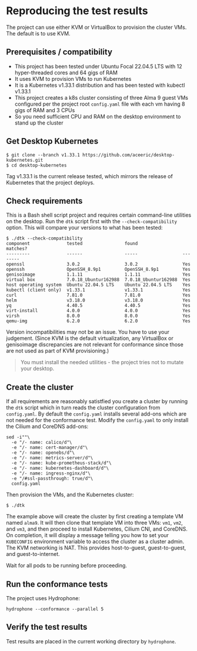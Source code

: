 # Reproducing the test results

The project can use either KVM or VirtualBox to provision the cluster VMs. The default is to use KVM.

## Prerequisites / compatibility

- This project has been tested under Ubuntu Focal 22.04.5 LTS with 12 hyper-threaded cores and 64 gigs of RAM
- It uses KVM to provision VMs to run Kubernetes
- It is a Kubernetes v1.33.1 distribution and has been tested with kubectl v1.33.1
- This project creates a k8s cluster consisting of three Alma 9 guest VMs configured per the project root `config.yaml` file with each vm having 8 gigs of RAM and 3 CPUs
- So you need sufficient CPU and RAM on the desktop environment to stand up the cluster 

## Get Desktop Kubernetes

```shell
$ git clone --branch v1.33.1 https://github.com/aceeric/desktop-kubernetes.git
$ cd desktop-kubernetes
```

Tag v1.33.1 is the current release tested, which mirrors the release of Kubernetes that the project deploys.

## Check requirements

This is a Bash shell script project and requires certain command-line utilities on the desktop. Run the `dtk` script first with the `--check-compatibility` option. This will compare your versions to what has been tested:

```shell
$ ./dtk --check-compatibility
component              tested                found                 matches?
---------              ------                -----                 --------
openssl                3.0.2                 3.0.2                 Yes
openssh                OpenSSH_8.9p1         OpenSSH_8.9p1         Yes
genisoimage            1.1.11                1.1.11                Yes
virtual box            7.0.18_Ubuntur162988  7.0.18_Ubuntur162988  Yes
host operating system  Ubuntu 22.04.5 LTS    Ubuntu 22.04.5 LTS    Yes
kubectl (client only)  v1.33.1               v1.33.1               Yes
curl                   7.81.0                7.81.0                Yes
helm                   v3.18.0               v3.18.0               Yes
yq                     4.40.5                4.40.5                Yes
virt-install           4.0.0                 4.0.0                 Yes
virsh                  8.0.0                 8.0.0                 Yes
qemu-img               6.2.0                 6.2.0                 Yes
```

Version incompatibilities may not be an issue. You have to use your judgement. (Since KVM is the default virtualization, any VirtualBox or genisoimage discrepancies are not relevant for conformance since those are not used as part of KVM provisioning.)

> You must install the needed utilities - the project tries not to mutate your desktop.

## Create the cluster

If all requirements are reasonably satistfied you create a cluster by running the `dtk` script which in turn reads the cluster configuration from `config.yaml`. By default the `config.yaml` installs several add-ons which are not needed for the conformance test. Modify the `config.yaml` to only install the Cilium and CoreDNS add-ons:

```shell
sed -i""\
  -e "/- name: calico/d"\
  -e "/- name: cert-manager/d"\
  -e "/- name: openebs/d"\
  -e "/- name: metrics-server/d"\
  -e "/- name: kube-prometheus-stack/d"\
  -e "/- name: kubernetes-dashboard/d"\
  -e "/- name: ingress-nginx/d"\
  -e "/#ssl-passthrough: true/d"\
  config.yaml
```

Then provision the VMs, and the Kubernetes cluster:
```shell
$ ./dtk
```

The example above will create the cluster by first creating a template VM named `alma9`. It will then clone that template VM into three VMs: `vm1`, `vm2`, and `vm3`, and then proceed to install Kubernetes, Cilium CNI, and CoreDNS. On completion, it will display a message telling you how to set your `KUBECONFIG` environment variable to access the cluster as a cluster admin. The KVM networking is NAT. This provides host-to-guest, guest-to-guest, and guest-to-internet.

Wait for all pods to be running before proceeding.

## Run the conformance tests

The project uses Hydrophone:

```shell
hydrophone --conformance --parallel 5
```

## Verify the test results

Test results are placed in the current working directory by `hydrophone`.
